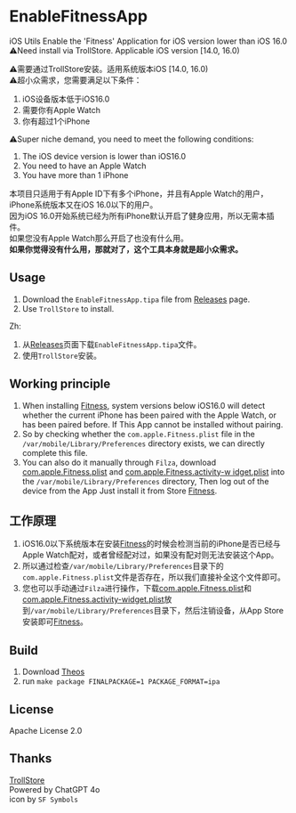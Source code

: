 # EnableFitnessApp
iOS Utils Enable the 'Fitness' Application for iOS version lower than iOS 16.0
⚠️Need install via TrollStore. Applicable iOS version [14.0, 16.0)

⚠️需要通过TrollStore安装。适用系统版本iOS [14.0, 16.0)  
⚠️超小众需求，您需要满足以下条件：
1. iOS设备版本低于iOS16.0
2. 需要你有Apple Watch
3. 你有超过1个iPhone

⚠️Super niche demand, you need to meet the following conditions:
1. The iOS device version is lower than iOS16.0
2. You need to have an Apple Watch
3. You have more than 1 iPhone

本项目只适用于有Apple ID下有多个iPhone，并且有Apple Watch的用户，iPhone系统版本又在iOS 16.0以下的用户。  
因为iOS 16.0开始系统已经为所有iPhone默认开启了健身应用，所以无需本插件。  
如果您没有Apple Watch那么开启了也没有什么用。  
**如果你觉得没有什么用，那就对了，这个工具本身就是超小众需求。**  

## Usage
1. Download the `EnableFitnessApp.tipa` file from [Releases](https://github.com/DevelopCubeLab/EnableFitnessApp/releases) page.
2. Use `TrollStore` to install.

Zh:
1. 从[Releases](https://github.com/DevelopCubeLab/EnableFitnessApp/releases)页面下载`EnableFitnessApp.tipa`文件。
2. 使用`TrollStore`安装。

## Working principle
1. When installing [Fitness](https://apps.apple.com/app/fitness/id1208224953), system versions below iOS16.0 will detect whether the current iPhone has been paired with the Apple Watch, or has been paired before. If This App cannot be installed without pairing.
2. So by checking whether the `com.apple.Fitness.plist` file in the `/var/mobile/Library/Preferences` directory exists, we can directly complete this file.
3. You can also do it manually through `Filza`, download [com.apple.Fitness.plist](https://github.com/DevelopCubeLab/EnableFitnessApp/blob/main/Resources/com.apple.Fitness.plist) and [ com.apple.Fitness.activity-w idget.plist](https://github.com/DevelopCubeLab/EnableFitnessApp/blob/main/Resources/com.apple.Fitness.activity-widget.plist) into the `/var/mobile/Library/Preferences` directory, Then log out of the device from the App Just install it from Store [Fitness](https://apps.apple.com/app/fitness/id1208224953).

## 工作原理
1. iOS16.0以下系统版本在安装[Fitness](https://apps.apple.com/app/fitness/id1208224953)的时候会检测当前的iPhone是否已经与Apple Watch配对，或者曾经配对过，如果没有配对则无法安装这个App。
2. 所以通过检查`/var/mobile/Library/Preferences`目录下的`com.apple.Fitness.plist`文件是否存在，所以我们直接补全这个文件即可。
3. 您也可以手动通过`Filza`进行操作，下载[com.apple.Fitness.plist](https://github.com/DevelopCubeLab/EnableFitnessApp/blob/main/Resources/com.apple.Fitness.plist)和[com.apple.Fitness.activity-widget.plist](https://github.com/DevelopCubeLab/EnableFitnessApp/blob/main/Resources/com.apple.Fitness.activity-widget.plist)放到`/var/mobile/Library/Preferences`目录下，然后注销设备，从App Store安装即可[Fitness](https://apps.apple.com/app/fitness/id1208224953)。


## Build
1. Download [Theos](https://theos.dev/)  
2. run `make package FINALPACKAGE=1 PACKAGE_FORMAT=ipa`

## License
Apache License 2.0

## Thanks
[TrollStore](https://github.com/opa334/TrollStore)  
Powered by ChatGPT 4o  
icon by `SF Symbols`